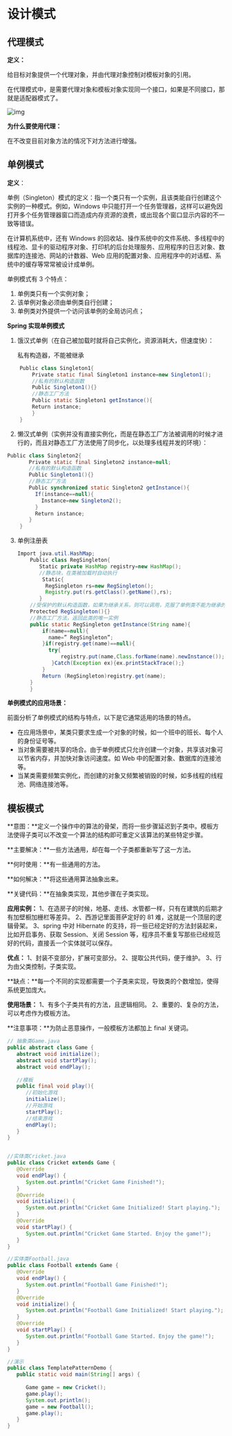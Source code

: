 # 设计模式



## 代理模式

**定义：**

给目标对象提供一个代理对象，并由代理对象控制对模板对象的引用。

在代理模式中，是需要代理对象和模板对象实现同一个接口，如果是不同接口，那就是适配器模式了。

![img](https://upload-images.jianshu.io/upload_images/944365-3e4cc2f9c34a64cc.png?imageMogr2/auto-orient/strip|imageView2/2)

**为什么要使用代理：**

在不改变目前对象方法的情况下对方法进行增强。





## 单例模式

**定义**：

单例（Singleton）模式的定义：指一个类只有一个实例，且该类能自行创建这个实例的一种模式。例如，Windows 中只能打开一个任务管理器，这样可以避免因打开多个任务管理器窗口而造成内存资源的浪费，或出现各个窗口显示内容的不一致等错误。

 在计算机系统中，还有 Windows 的回收站、操作系统中的文件系统、多线程中的线程池、显卡的驱动程序对象、打印机的后台处理服务、应用程序的日志对象、数据库的连接池、网站的计数器、Web 应用的配置对象、应用程序中的对话框、系统中的缓存等常常被设计成单例。

 单例模式有 3 个特点：

1. 单例类只有一个实例对象；
2. 该单例对象必须由单例类自行创建；
3. 单例类对外提供一个访问该单例的全局访问点；



**Spring 实现单例模式**



1. 饿汉式单例（在自己被加载时就将自己实例化，资源消耗大，但速度快）：

   私有构造器，不能被继承

```java
    Public class Singleton1{  
    	Private static final Singleton1 instance=new Singleton1();  
    	//私有的默认构造函数  
    	Public Singleton1(){}  
    	//静态工厂方法  
    	Public static Singleton1 getInstance(){  
        Return instance;  
    	}  
    }   
```

2. 懒汉式单例（实例并没有直接实例化，而是在静态工厂方法被调用的时候才进行的，而且对静态工厂方法使用了同步化，以处理多线程并发的环境）：

```java
Public class Singleton2{  
       Private static final Singleton2 instance=null;  
       //私有的默认构造函数  
       Public Singleton1(){}  
       //静态工厂方法  
       Public synchronized static Singleton2 getInstance(){  
         If(instance==null){  
           Instance=new Singleton2();  
         }  
         Return instance;  
       }  
    }
```

3. 单例注册表

   ```java
   Import java.util.HashMap;  
       Public class RegSingleton{  
          Static private HashMap registry=new HashMap();  
          //静态块，在类被加载时自动执行  
           Static{  
            RegSingleton rs=new RegSingleton();  
            Registry.put(rs.getClass().getName(),rs);  
          }  
       //受保护的默认构造函数，如果为继承关系，则可以调用，克服了单例类不能为继承的缺点  
       Protected RegSingleton(){}  
       //静态工厂方法，返回此类的唯一实例  
       public static RegSingleton getInstance(String name){  
           if(name==null){  
             name=” RegSingleton”;  
           }if(registry.get(name)==null){  
             try{  
                 registry.put(name,Class.forName(name).newInstance());  
              }Catch(Exception ex){ex.printStackTrace();}  
           }  
           Return (RegSingleton)registry.get(name);  
       }  
       }
   ```




**单例模式的应用场景：**

前面分析了单例模式的结构与特点，以下是它通常适用的场景的特点。

- 在应用场景中，某类只要求生成一个对象的时候，如一个班中的班长、每个人的身份证号等。
- 当对象需要被共享的场合。由于单例模式只允许创建一个对象，共享该对象可以节省内存，并加快对象访问速度。如 Web 中的配置对象、数据库的连接池等。
- 当某类需要频繁实例化，而创建的对象又频繁被销毁的时候，如多线程的线程池、网络连接池等。



## 模板模式

**意图：**定义一个操作中的算法的骨架，而将一些步骤延迟到子类中。模板方法使得子类可以不改变一个算法的结构即可重定义该算法的某些特定步骤。

**主要解决：**一些方法通用，却在每一个子类都重新写了这一方法。

**何时使用：**有一些通用的方法。

**如何解决：**将这些通用算法抽象出来。

**关键代码：**在抽象类实现，其他步骤在子类实现。

**应用实例：** 1、在造房子的时候，地基、走线、水管都一样，只有在建筑的后期才有加壁橱加栅栏等差异。 2、西游记里面菩萨定好的 81 难，这就是一个顶层的逻辑骨架。 3、spring 中对 Hibernate 的支持，将一些已经定好的方法封装起来，比如开启事务、获取 Session、关闭 Session 等，程序员不重复写那些已经规范好的代码，直接丢一个实体就可以保存。

**优点：** 1、封装不变部分，扩展可变部分。 2、提取公共代码，便于维护。 3、行为由父类控制，子类实现。

**缺点：**每一个不同的实现都需要一个子类来实现，导致类的个数增加，使得系统更加庞大。

**使用场景：** 1、有多个子类共有的方法，且逻辑相同。 2、重要的、复杂的方法，可以考虑作为模板方法。

**注意事项：**为防止恶意操作，一般模板方法都加上 final 关键词。



```java
// 抽象类Game.java
public abstract class Game {
   abstract void initialize();
   abstract void startPlay();
   abstract void endPlay();
 
   //模板
   public final void play(){
      //初始化游戏
      initialize();
      //开始游戏
      startPlay();
      //结束游戏
      endPlay();
   }
}


//实体类Cricket.java
public class Cricket extends Game {
   @Override
   void endPlay() {
      System.out.println("Cricket Game Finished!");
   }
   @Override
   void initialize() {
      System.out.println("Cricket Game Initialized! Start playing.");
   }
   @Override
   void startPlay() {
      System.out.println("Cricket Game Started. Enjoy the game!");
   }
}

//实体类Football.java
public class Football extends Game {
   @Override
   void endPlay() {
      System.out.println("Football Game Finished!");
   }
   @Override
   void initialize() {
      System.out.println("Football Game Initialized! Start playing.");
   }
   @Override
   void startPlay() {
      System.out.println("Football Game Started. Enjoy the game!");
   }
}

//演示
public class TemplatePatternDemo {
   public static void main(String[] args) {
 
      Game game = new Cricket();
      game.play();
      System.out.println();
      game = new Football();
      game.play();      
   }
}


```

